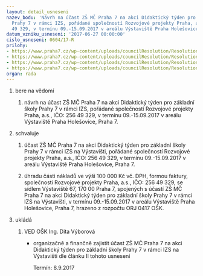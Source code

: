 ```yaml
---
layout: detail_usneseni
nazev_bodu: 'Návrh na účast ZŠ MČ Praha 7 na akci Didaktický týden pro základní školy
  Prahy 7 v rámci IZS, pořádané společností Rozvojové projekty Praha, a.s., IČO: 256
  49 329, v termínu 09.-15.09.2017 v areálu Výstaviště Praha Holešovice, Praha 7'
datum_vzniku_usneseni: '2017-06-27 00:00:00'
cislo_usneseni: 0604/17-R
prilohy:
- https://www.praha7.cz/wp-content/uploads/councilResolution/Resolutions/29283/export/Duvodovazprava~221492.doc
- https://www.praha7.cz/wp-content/uploads/councilResolution/Resolutions/29283/export/IZS2017prezentace~221491.pdf
- https://www.praha7.cz/wp-content/uploads/councilResolution/Resolutions/29283/export/20062017RozpocetDenIZS2017keschvaleni~221490.pdf
- https://www.praha7.cz/wp-content/uploads/councilResolution/Resolutions/29283/export/export~295769.pdf
organ: rada
---
```

<ol id="urzList" class="urzList_view"><li id="" class="urzClass1"><span name="1">bere na vědomí</span><ol class="urzOlClass"><li style="text-align: left;" id="" class="urzClass2"><span><p>návrh na účast ZŠ MČ Praha 7 na akci Didaktický týden pro základní školy Prahy 7 v rámci IZS, pořádané společností Rozvojové projekty Praha, a.s., IČO: 256 49 329, v termínu 09.-15.09.2017 v areálu Výstaviště Praha Holešovice, Praha 7.</p></span></li></ol></li><li id="" class="urzClass1"><span name="24">schvaluje</span><ol class="urzOlClass"><li style="text-align: left;" id="" class="urzClass2"><span><p>účast ZŠ MČ Praha 7 na akci Didaktický týden pro základní školy Prahy 7 v rámci IZS na Výstavišti, pořádané společností Rozvojové projekty Praha, a.s., IČO: 256 49 329, v termínu 09.-15.09.2017 v areálu Výstaviště Praha Holešovice, Praha 7.</p></span></li><li style="text-align: left;" id="" class="urzClass2"><span><p>úhradu části nákladů ve výši 100 000 Kč vč. DPH, formou faktury, společnosti Rozvojové projekty Praha, a.s., IČO: 256 49 329, se sídlem Výstaviště 67, 170 00 Praha 7, spojených s účastí ZŠ MČ Praha 7 na akci Didaktický týden pro základní školy Prahy 7 v rámci IZS na Výstavišti, v termínu 09.-15.09.2017 v areálu Výstaviště Praha Holešovice, Praha 7, hrazeno z rozpočtu ORJ 0417 OŠK.</p></span></li></ol></li><li class="urzClass1" id="urzUkoly"><span name="1">ukládá</span><ol class="urzOlClass"><li class="urzClass2"><span><p>VED OŠK Ing. Dita Výborová</p></span><ul class="urzUlClass"><li class="urzClass3"><span><p>organizačně a finančně zajistit účast ZŠ MČ Praha 7 na akci Didaktický týden pro základní školy Prahy 7 v rámci IZS na Výstavišti dle článku II tohoto usnesení</p></span><span class="urzUkolTermin">  Termín:&nbsp;8.9.2017</span></li></ul></li></ol></li></ol>
